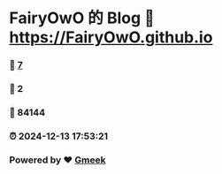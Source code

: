 # FairyOwO 的 Blog :link: https://FairyOwO.github.io 
### :page_facing_up: [7](https://FairyOwO.github.io/tag.html) 
### :speech_balloon: 2 
### :hibiscus: 84144 
### :alarm_clock: 2024-12-13 17:53:21 
### Powered by :heart: [Gmeek](https://github.com/Meekdai/Gmeek)
